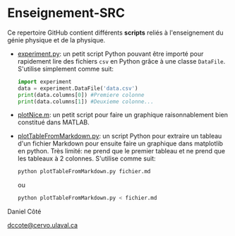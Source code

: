 # Enseignement-SRC
Ce repertoire GitHub contient différents **scripts** reliés à l'enseignement du génie physique et de la physique. 

* [experiment.py](experiment.py): un petit script Python pouvant être importé pour rapidement lire des fichiers `csv` en Python grâce à une classe `DataFile`. S'utilise simplement comme suit:
  ```python
  import experiment 
  data = experiment.DataFile('data.csv')
  print(data.columns[0]) #Premiere colonne
  print(data.columns[1]) #Deuxieme colonne...
  ```
  
* [plotNice.m](plotNice.m): un petit script pour faire un graphique raisonnablement bien constitué dans MATLAB.

* [plotTableFromMarkdown.py](plotTableFromMarkdown.py): un script Python pour extraire un tableau d'un fichier Markdown pour ensuite faire un graphique dans matplotlib en python. Très limité: ne prend que le premier tableau et ne prend que les tableaux à 2 colonnes. S'utilise comme suit:

  ```bash
  python plotTableFromMarkdown.py fichier.md
  ```
  ou
  ```bash
  python plotTableFromMarkdown.py < fichier.md 
  ```





Daniel Côté

dccote@cervo.ulaval.ca

